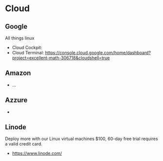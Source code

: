 # Cloud



## Google
All things linux
* Cloud Cockpit: 
* Cloud Terminal: https://console.cloud.google.com/home/dashboard?project=excellent-math-306718&cloudshell=true 

## Amazon
* ...



## Azzure
*  


## Linode
Deploy more with our Linux virtual machines $100, 60-day free trial requires a valid credit card. 
* https://www.linode.com/
